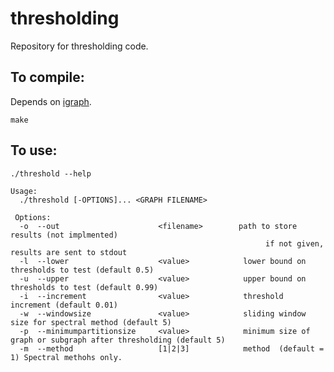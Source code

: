 # thresholding


Repository for thresholding code. 


## To compile:

Depends on [igraph](igraph.org/c/).  

    make

## To use:

    ./threshold --help

    Usage: 
      ./threshold [-OPTIONS]... <GRAPH FILENAME>

     Options: 
      -o  --out                      <filename>        path to store results (not implmented)
                                                             if not given, results are sent to stdout
      -l  --lower                    <value>            lower bound on thresholds to test (default 0.5)
      -u  --upper                    <value>            upper bound on thresholds to test (default 0.99)
      -i  --increment                <value>            threshold increment (default 0.01)
      -w  --windowsize               <value>            sliding window size for spectral method (default 5)
      -p  --minimumpartitionsize     <value>            minimum size of graph or subgraph after thresholding (default 5)
      -m  --method                   [1|2|3]            method  (default = 1) Spectral methohs only. 
